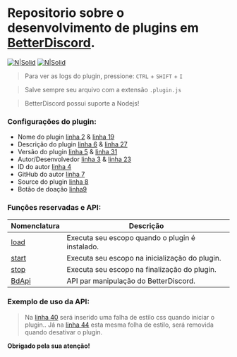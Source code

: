 # Repositorio sobre o desenvolvimento de plugins em [BetterDiscord](https://github.com/BetterDiscord/Installer/releases/tag/v1.0.0-beta).

[![N|Solid](https://cdn.discordapp.com/attachments/631607183301148672/724397007170568313/paypal.png)](https://www.paypal.com/cgi-bin/webscr?cmd=_donations&business=fabinhoec2210@gmail.com&item_name=F%C3%A1bio&currency_code=BRL)  [![N|Solid](https://cdn.discordapp.com/attachments/631607183301148672/724397005543178270/picpay.png)](https://app.picpay.com/user/smuu)

> Para ver as logs do plugin, pressione: `CTRL` + `SHIFT` + `I`

> Salve sempre seu arquivo com a extensão `.plugin.js`

> BetterDiscord possui suporte a Nodejs!

### Configurações do plugin:
- Nome do plugin [linha 2](/TemplatePlugin.plugin.js#L2) & [linha 19](/TemplatePlugin.plugin.js#L19)
- Descrição do plugin [linha 6](/TemplatePlugin.plugin.js#L6) & [linha 27](/TemplatePlugin.plugin.js#L27)
- Versão do plugin [linha 5](/TemplatePlugin.plugin.js#L5) & [linha 31](/TemplatePlugin.plugin.js#L31)
- Autor/Desenvolvedor [linha 3](/TemplatePlugin.plugin.js#L3) & [linha 23](/TemplatePlugin.plugin.js#L23)
- ID do autor [linha 4](/TemplatePlugin.plugin.js#L4)
- GitHub do autor [linha 7](/TemplatePlugin.plugin.js#L7)
- Source do plugin [linha 8](/TemplatePlugin.plugin.js#L8)
- Botão de doação [linha9](/TemplatePlugin.plugin.js#L9)

### Funções reservadas e API:

| Nomenclatura | Descrição |
| - | - |
| [load](/TemplatePlugin.plugin.js#L34) | Executa seu escopo quando o plugin é instalado.
| [start](/TemplatePlugin.plugin.js#L38) | Executa seu escopo na inicialização do plugin.
| [stop](/TemplatePlugin.plugin.js#L42) | Executa seu escopo na finalização do plugin.
| [BdApi](/TemplatePlugin.plugin.js#L39) | API par manipulação do BetterDiscord.

### Exemplo de uso da API:
> Na [linha 40](/TemplatePlugin.plugin.js#L40) será inserido uma falha de estilo css quando iniciar o plugin..
> Já na [linha 44](/TemplatePlugin.plugin.js#L44) esta mesma folha de estilo, será removida quando desativar o plugin. 

**Obrigado pela sua atenção!**
